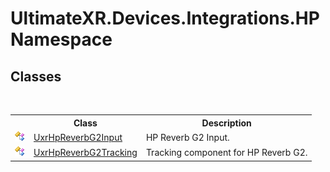 # UltimateXR.Devices.Integrations.HP Namespace

## Classes
&nbsp;<table><tr><th></th><th>Class</th><th>Description</th></tr><tr><td>![Public class](media/pubclass.gif "Public class")</td><td><a href="T_UltimateXR_Devices_Integrations_HP_UxrHpReverbG2Input">UxrHpReverbG2Input</a></td><td>
HP Reverb G2 Input.</td></tr><tr><td>![Public class](media/pubclass.gif "Public class")</td><td><a href="T_UltimateXR_Devices_Integrations_HP_UxrHpReverbG2Tracking">UxrHpReverbG2Tracking</a></td><td>
Tracking component for HP Reverb G2.</td></tr></table>&nbsp;
